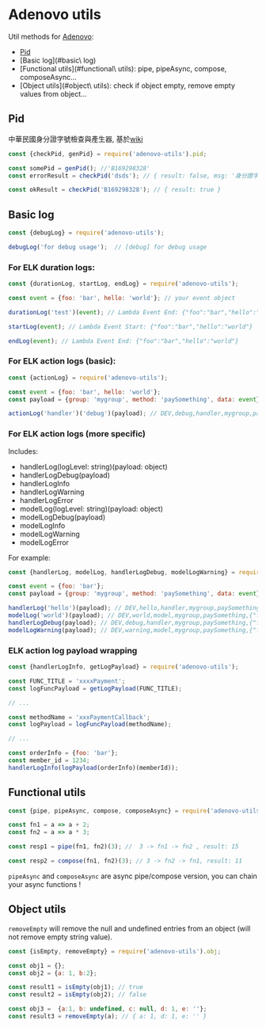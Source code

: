 # Adenovo utils

Util methods for [Adenovo](https://www.adenovo.com/):

- [Pid](#pid)
- [Basic log](#basic\ log)
- [Functional utils](#functional\ utils): pipe, pipeAsync, compose, composeAsync...
- [Object utils](#object\ utils): check if object empty, remove empty values from object...

## Pid

中華民國身分證字號檢查與產生器, 基於[wiki](https://zh.wikipedia.org/wiki/%E4%B8%AD%E8%8F%AF%E6%B0%91%E5%9C%8B%E5%9C%8B%E6%B0%91%E8%BA%AB%E5%88%86%E8%AD%89#%E7%B7%A8%E8%99%9F%E8%A6%8F%E5%89%87)


``` js
const {checkPid, genPid} = require('adenovo-utils').pid;

const somePid = genPid(); //'B169298328'
const errorResult = checkPid('dsds'); // { result: false, msg: '身分證字號長度不正確' }

const okResult = checkPid('B169298328'); // { result: true }
```

## Basic log

``` js
const {debugLog} = require('adenovo-utils');

debugLog('for debug usage');  // [debug] for debug usage
```

### For ELK duration logs:

``` js
const {durationLog, startLog, endLog} = require('adenovo-utils');

const event = {foo: 'bar', hello: 'world'}; // your event object

durationLog('test')(event); // Lambda Event End: {"foo":"bar","hello":"world"}

startLog(event); // Lambda Event Start: {"foo":"bar","hello":"world"}

endLog(event); // Lambda Event End: {"foo":"bar","hello":"world"}
```

### For ELK action logs (basic):

``` js
const {actionLog} = require('adenovo-utils');

const event = {foo: 'bar', hello: 'world'};
const payload = {group: 'mygroup', method: 'paySomething', data: event}; // optional: memberId

actionLog('handler')('debug')(payload); // DEV,debug,handler,mygroup,paySomething,{"foo":"bar","hello":"world"}

```

### For ELK action logs (more specific)

Includes:
  - handlerLog(logLevel: string)(payload: object)
  - handlerLogDebug(payload)
  - handlerLogInfo
  - handlerLogWarning
  - handlerLogError
  - modelLog(logLevel: string)(payload: object)
  - modelLogDebug(payload)
  - modelLogInfo
  - modelLogWarning
  - modelLogError

For example:

``` js
const {handlerLog, modelLog, handlerLogDebug, modelLogWarning} = require('adenovo-utils');

const event = {foo: 'bar'};
const payload = {group: 'mygroup', method: 'paySomething', data: event};

handlerLog('hello')(payload); // DEV,hello,handler,mygroup,paySomething,{"foo":"bar"}
modelLog('world')(payload); // DEV,world,model,mygroup,paySomething,{"foo":"bar"}
handlerLogDebug(payload); // DEV,debug,handler,mygroup,paySomething,{"foo":"bar"}
modelLogWarning(payload); // DEV,warning,model,mygroup,paySomething,{"foo":"bar"}
```

### ELK action log payload wrapping

``` js
const {handlerLogInfo, getLogPayload} = require('adenovo-utils');

const FUNC_TITLE = 'xxxxPayment';
const logFuncPayload = getLogPayload(FUNC_TITLE);

// ...

const methodName = 'xxxPaymentCallback';
const logPayload = logFuncPayload(methodName);

// ...

const orderInfo = {foo: 'bar'};
const member_id = 1234;
handlerLogInfo(logPayload(orderInfo)(memberId));
```

## Functional utils

``` js
const {pipe, pipeAsync, compose, composeAsync} = require('adenovo-utils').functional;

const fn1 = a => a + 2;
const fn2 = a => a * 3;

const resp1 = pipe(fn1, fn2)(3); //  3 -> fn1 -> fn2 , result: 15

const resp2 = compose(fn1, fn2)(3); // 3 -> fn2 -> fn1, result: 11
```

`pipeAsync` and `composeAsync` are async pipe/compose version, you can chain your async functions !


## Object utils

`removeEmpty` will remove the null and undefined entries from an object (will not remove empty string value).

``` js
const {isEmpty, removeEmpty} = require('adenovo-utils').obj;

const obj1 = {};
const obj2 = {a: 1, b:2};

const result1 = isEmpty(obj1); // true
const result2 = isEmpty(obj2); // false

const obj3 =  {a:1, b: undefined, c: null, d: 1, e: ''};
const result3 = removeEmpty(a); // { a: 1, d: 1, e: '' }
```